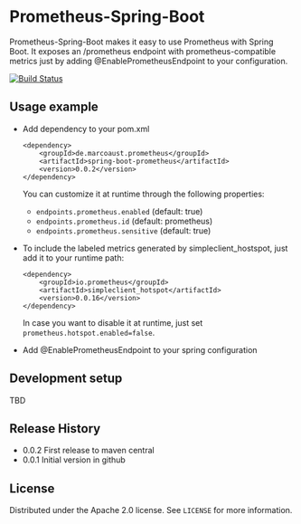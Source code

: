 # Prometheus-Spring-Boot
Prometheus-Spring-Boot makes it easy to use Prometheus with Spring Boot. It exposes an /prometheus endpoint with prometheus-compatible metrics just by adding @EnablePrometheusEndpoint to your configuration.

[![Build Status](https://travis-ci.org/maust/prometheus-spring-boot.svg?branch=master)](https://travis-ci.org/maust/prometheus-spring-boot)

## Usage example

* Add dependency to your pom.xml
    ```
    <dependency>
        <groupId>de.marcoaust.prometheus</groupId>
        <artifactId>spring-boot-prometheus</artifactId>
        <version>0.0.2</version>
    </dependency>
    ```
    You can customize it at runtime through the following properties:
    - ``endpoints.prometheus.enabled`` (default: true)
    - ``endpoints.prometheus.id`` (default: prometheus)
    - ``endpoints.prometheus.sensitive`` (default: true)


* To include the labeled metrics generated by simpleclient_hostspot, just add it to your runtime path:
    ```
    <dependency>
        <groupId>io.prometheus</groupId>
        <artifactId>simpleclient_hotspot</artifactId>
        <version>0.0.16</version>
    </dependency>
    ```
    In case you want to disable it at runtime, just set ``prometheus.hotspot.enabled=false``.

* Add @EnablePrometheusEndpoint to your spring configuration

## Development setup

TBD

## Release History

* 0.0.2 First release to maven central
* 0.0.1 Initial version in github

## License

Distributed under the Apache 2.0 license. See ``LICENSE`` for more information.
